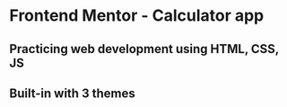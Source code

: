 # Frontend Mentor - Calculator app
## Practicing web development using HTML, CSS, JS
## Built-in with 3 themes